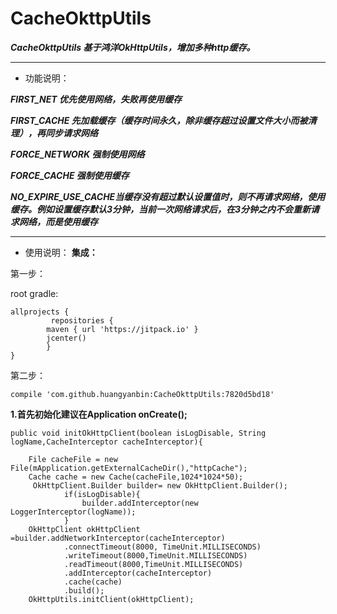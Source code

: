 CacheOkttpUtils
===============
***CacheOkttpUtils 基于鸿洋OkHttpUtils，增加多种http缓存。***
- - -
- 功能说明：


***FIRST_NET 优先使用网络，失败再使用缓存***

***FIRST_CACHE 先加载缓存（缓存时间永久，除非缓存超过设置文件大小而被清理），再同步请求网络***

***FORCE_NETWORK 强制使用网络***

***FORCE_CACHE  强制使用缓存***

***NO_EXPIRE_USE_CACHE当缓存没有超过默认设置值时，则不再请求网络，使用缓存。例如设置缓存默认3分钟，当前一次网络请求后，在3分钟之内不会重新请求网络，而是使用缓存***



- - -
- 使用说明：
**集成：**

第一步：

root gradle:

	allprojects {
    	     repositories {
        	maven { url 'https://jitpack.io' }
        	jcenter()
    	    }
	}

第二步：

	compile 'com.github.huangyanbin:CacheOkttpUtils:7820d5bd18'

**1.首先初始化建议在Application onCreate();**


    public void initOkHttpClient(boolean isLogDisable, String logName,CacheInterceptor cacheInterceptor){

        File cacheFile = new File(mApplication.getExternalCacheDir(),"httpCache");
        Cache cache = new Cache(cacheFile,1024*1024*50);
         OkHttpClient.Builder builder= new OkHttpClient.Builder();
                if(isLogDisable){
                    builder.addInterceptor(new LoggerInterceptor(logName));
                }
        OkHttpClient okHttpClient =builder.addNetworkInterceptor(cacheInterceptor)
                .connectTimeout(8000, TimeUnit.MILLISECONDS)
                .writeTimeout(8000,TimeUnit.MILLISECONDS)
                .readTimeout(8000,TimeUnit.MILLISECONDS)
                .addInterceptor(cacheInterceptor)
                .cache(cache)
                .build();
        OkHttpUtils.initClient(okHttpClient);

